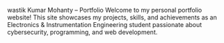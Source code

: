 wastik Kumar Mohanty – Portfolio
Welcome to my personal portfolio website!
This site showcases my projects, skills, and achievements as an Electronics & Instrumentation Engineering student passionate about cybersecurity, programming, and web development.

